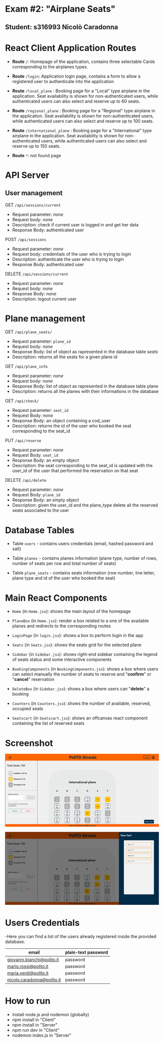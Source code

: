 
# Exam #2: "Airplane Seats"
## Student: s316993 Nicolò Caradonna 

# **React Client Application Routes**

- **Route** `/`: Homepage of the application, contains three selectable Cards corresponding to the airplanes types.

- **Route** `/login`: Application login page, contains a form to allow a registered user to authenticate into the application

- **Route** `/local_plane` : Booking page for a "Local" type airplane in the application. Seat availability is shown for non-authenticated users, while authenticated users can also select and reserve up to 60 seats.

- **Route** `/regional_plane` : Booking page for a "Regional" type airplane in the application. Seat availability is shown for non-authenticated users, while authenticated users can also select and reserve up to 100 seats.

- **Route** `/international_plane` : Booking page for a "International" type airplane in the application. Seat availability is shown for non-authenticated users, while authenticated users can also select and reserve up to 150 seats.

- **Route** `*`: not found page



# **API Server**


## User management
 GET `/api/sessions/current`
* Request parameter: _none_
* Request body: _none_
* Description:  check if current user is logged in and get her data
* Response Body: authenticated user
 
POST `/api/sessions`
- Request parameter: _none_
- Request body: credentials of the user who is trying to login
- Description:  authenticate the user who is trying to login
- Response Body: authenticated user


DELETE `/api/sessions/current`
- Request parameter: _none_
- Request body: _none_
- Response Body: _none_
- Description:   logout current user

# Plane management
 GET `/api/plane_seats/`
- Request parameter: `plane_id`
- Request body: _none_
- Response Body: list of object as rapresented in the database table *seats*
- Description: returns all the seats for a given plane id

GET `/api/plane_info`
- Request parameter: _none_
- Request body: _none_
- Response Body: list of object as rapresented in the database table plane
- Description: returns all the planes with their informations in the database

GET `/api/check/`
- Request parameter: `seat_id`
- Request Body: _none_
- Response Body: an object containing a cod_user
- Description: returns the id of the user who booked the seat corresponding to the seat_id

PUT `/api/reserve`
- Request parameter: _none_
- Request Body: `seat_id`
- Response Body: an empty object
- Description: the seat corresponding to the seat_id is updated with the user_id of the user that performed the reservation on that seat


DELETE `/api/delete`
- Request parameter: _none_
- Request Body: `plane_id`
- Response Body: an empty object
- Description: given the user_id and the plane_type delete all the reserved seats associated to the user



# **Database Tables**

- Table `users` - contains users credentials (email, hashed password and salt)

- Table `planes` - contains planes information (plane type, number of rows, number of seats per row and total number of seats)

- Table `plane_seats` - contains seats information (row number, line letter, plane type and id of the user who booked the seat)



# **Main React Components**

- `Home` (in `Home.jsx`): shows the main layout of the homepage

- `PlaneBox` (in `Home.jsx`): render a box related to a one of the available planes and redirects to the corresponding routes

- `LoginPage` (in `login.jsx`): shows a box to perform login in the app

- `Seats` (in `Seats.jsx`): shows the seats grid for the selected plane

- `Sidebar` (in `Sidebar.jsx`): shows right-end sidebar containing the legend of seats status and some interactive components

- `BookingComponents` (in `BookingComponents.jsx`): shows a box where users can select manually the number of seats to reserve and  "**confirm**" or "**cancel**"  reservation

- `DeleteBox` (in `Sidebar.jsx`): shows a box where users can "**delete**" a booking

- `Counters` (in `Counters.jsx`): shows the number of available, reserved, occupied seats

- `Seatscart` (in `Seatscart.jsx`): shows an offcanvas react component containing the list of reserved seats


# **Screenshot**

![Screenshot](./client/images/Screenshot.png)


![Screenshot](./client/images/Screenshot2.png)

# **Users Credentials**

-Here you can find a list of the users already registered inside the provided database.

|               email           | plain-text password |
|-------------------------------|---------------------|
| giovanni.bianchi@polito.it    | password            |
| mario.rossi@polito.it         | password            |
| maria.verdi@polito.it         | password            |
| nicolo.caradonna@polito.it    | password            |

# **How to run**
- Install node.js and nodemon (globally)
- npm install in "Client"
- npm install in "Server"
- npm run dev in "Client"
- nodemon index.js in "Server"
